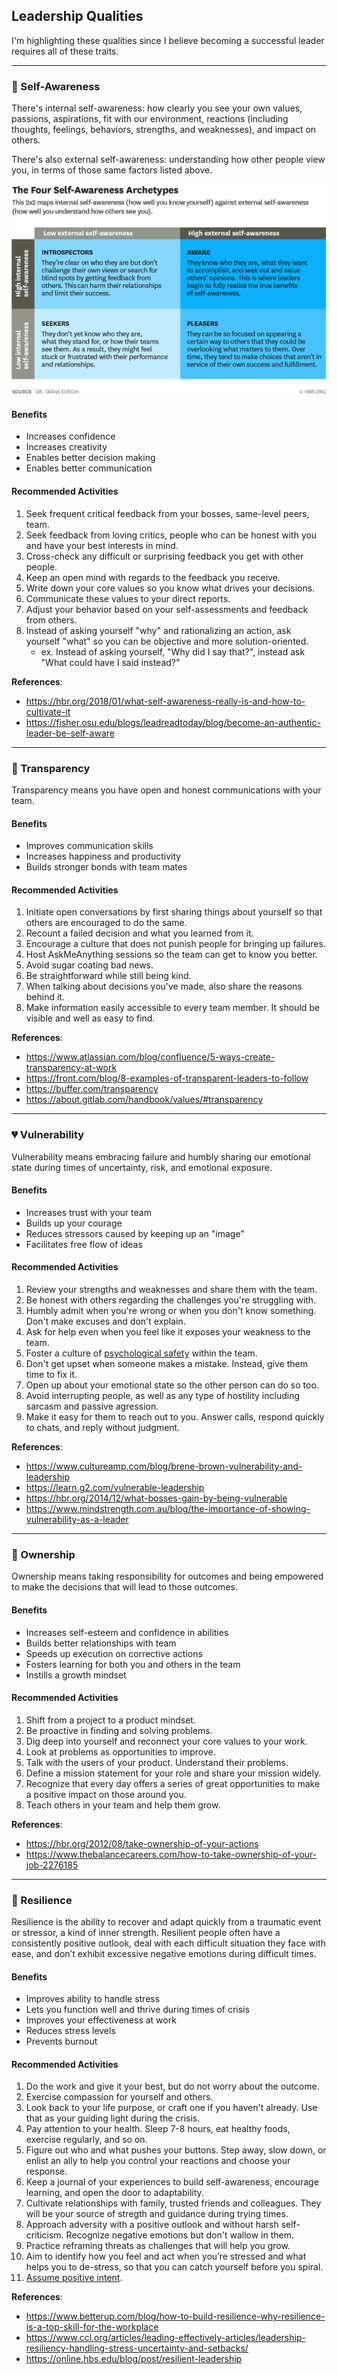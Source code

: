 ## Leadership Qualities

I'm highlighting these qualities since I believe becoming a successful leader requires all of these traits.

----

### 🌌 Self-Awareness

There's internal self-awareness: how clearly you see your own values, passions, aspirations, fit with our environment, reactions (including thoughts, feelings, behaviors, strengths, and weaknesses), and impact on others. 

There's also external self-awareness: understanding how other people view you, in terms of those same factors listed above.

![](self-awareness.png)

#### Benefits

* Increases confidence
* Increases creativity
* Enables better decision making
* Enables better communication


#### Recommended Activities

1. Seek frequent critical feedback from your bosses, same-level peers, team.
2. Seek feedback from loving critics, people who can be honest with you and have your best interests in mind.
3. Cross-check any difficult or surprising feedback you get with other people.
4. Keep an open mind with regards to the feedback you receive.
5. Write down your core values so you know what drives your decisions.
6. Communicate these values to your direct reports.
7. Adjust your behavior based on your self-assessments and feedback from others.
8. Instead of asking yourself "why" and rationalizing an action, ask yourself "what" so you can be objective and more solution-oriented.
   + ex. Instead of asking yourself, "Why did I say that?", instead ask "What could have I said instead?"


**References**:  
- https://hbr.org/2018/01/what-self-awareness-really-is-and-how-to-cultivate-it  
- https://fisher.osu.edu/blogs/leadreadtoday/blog/become-an-authentic-leader-be-self-aware  

----

### 🔎 Transparency

Transparency means you have open and honest communications with your team.

#### Benefits

* Improves communication skills
* Increases happiness and productivity
* Builds stronger bonds with team mates

#### Recommended Activities

1. Initiate open conversations by first sharing things about yourself so that others are encouraged to do the same.
2. Recount a failed decision and what you learned from it.
3. Encourage a culture that does not punish people for bringing up failures.  
4. Host AskMeAnything sessions so the team can get to know you better.
5. Avoid sugar coating bad news.
6. Be straightforward while still being kind.
7. When talking about decisions you've made, also share the reasons behind it.
8. Make information easily accessible to every team member. It should be visible and well as easy to find.

**References**:  
- https://www.atlassian.com/blog/confluence/5-ways-create-transparency-at-work  
- https://front.com/blog/8-examples-of-transparent-leaders-to-follow  
- https://buffer.com/transparency  
- https://about.gitlab.com/handbook/values/#transparency  

----

### 💔 Vulnerability

Vulnerability means embracing failure and humbly sharing our emotional state during times of uncertainty, risk, and emotional exposure. 

#### Benefits

* Increases trust with your team
* Builds up your courage
* Reduces stressors caused by keeping up an "image"
* Facilitates free flow of ideas

#### Recommended Activities

1. Review your strengths and weaknesses and share them with the team.
2. Be honest with others regarding the challenges you're struggling with.
3. Humbly admit when you're wrong or when you don't know something. Don't make excuses and don't explain.
4. Ask for help even when you feel like it exposes your weakness to the team.
5. Foster a culture of [psychological safety](https://en.wikipedia.org/wiki/Psychological_safety) within the team.
6. Don't get upset when someone makes a mistake. Instead, give them time to fix it.
7. Open up about your emotional state so the other person can do so too.
8. Avoid interrupting people, as well as any type of hostility including sarcasm and passive agression.
9. Make it easy for them to reach out to you. Answer calls, respond quickly to chats, and reply without judgment.

**References**:  
- https://www.cultureamp.com/blog/brene-brown-vulnerability-and-leadership  
- https://learn.g2.com/vulnerable-leadership  
- https://hbr.org/2014/12/what-bosses-gain-by-being-vulnerable  
- https://www.mindstrength.com.au/blog/the-importance-of-showing-vulnerability-as-a-leader

----

### 💼 Ownership

Ownership means taking responsibility for outcomes and being empowered to make the decisions that will lead to those outcomes.

#### Benefits

* Increases self-esteem and confidence in abilities
* Builds better relationships with team
* Speeds up execution on corrective actions
* Fosters learning for both you and others in the team
* Instills a growth mindset

#### Recommended Activities

1. Shift from a project to a product mindset.
2. Be proactive in finding and solving problems.  
3. Dig deep into yourself and reconnect your core values to your work.
4. Look at problems as opportunities to improve.
5. Talk with the users of your product. Understand their problems.
6. Define a mission statement for your role and share your mission widely. 
7. Recognize that every day offers a series of great opportunities to make a positive impact on those around you.  
8. Teach others in your team and help them grow.

**References**:  
- https://hbr.org/2012/08/take-ownership-of-your-actions  
- https://www.thebalancecareers.com/how-to-take-ownership-of-your-job-2276185

----

### 🥊 Resilience

Resilience is the ability to recover and adapt quickly from a traumatic event or stressor, a kind of inner strength. Resilient people often have a consistently positive outlook, deal with each difficult situation they face with ease, and don’t exhibit excessive negative emotions during difficult times.

#### Benefits

* Improves ability to handle stress
* Lets you function well and thrive during times of crisis
* Improves your effectiveness at work
* Reduces stress levels
* Prevents burnout

#### Recommended Activities

1. Do the work and give it your best, but do not worry about the outcome.
2. Exercise compassion for yourself and others.  
3. Look back to your life purpose, or craft one if you haven't already. Use that as your guiding light during the crisis.
4. Pay attention to your health. Sleep 7-8 hours, eat healthy foods, exercise regularly, and so on.
5. Figure out who and what pushes your buttons. Step away, slow down, or enlist an ally to help you control your reactions and choose your response. 
6. Keep a journal of your experiences to build self-awareness, encourage learning, and open the door to adaptability.
7. Cultivate relationships with family, trusted friends and colleagues. They will be your source of stregth and guidance during trying times.
8. Approach adversity with a positive outlook and without harsh self-criticism. Recognize negative emotions but don't wallow in them.
9. Practice reframing threats as challenges that will help you grow.
10. Aim to identify how you feel and act when you’re stressed and what helps you to de-stress, so that you can catch yourself before you spiral.
11. [Assume positive intent](https://collaborativeway.com/general/a-ceos-advice-assume-positive-intent/).


**References**:  
- https://www.betterup.com/blog/how-to-build-resilience-why-resilience-is-a-top-skill-for-the-workplace
- https://www.ccl.org/articles/leading-effectively-articles/leadership-resiliency-handling-stress-uncertainty-and-setbacks/  
- https://online.hbs.edu/blog/post/resilient-leadership  

